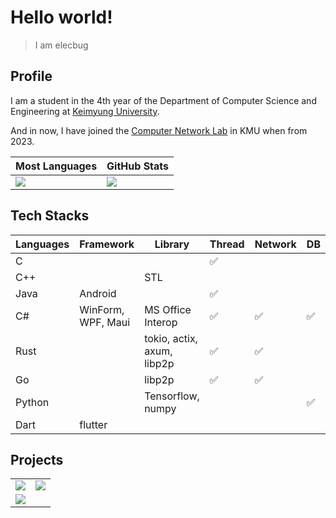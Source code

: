 # Hello world!
> I am elecbug
>

## Profile

I am a student in the 4th year of the Department of Computer Science and Engineering at [Keimyung University](https://www.kmu.ac.kr/).

And in now, I have joined the [Computer Network Lab](http://comnet.kmu.ac.kr) in KMU when from 2023.

|Most Languages|GitHub Stats|
|--------------|------------|
|![](https://github-readme-stats.vercel.app/api/top-langs/?username=elecbug&layout=compact&langs_count=8&hide=makefile,cmake&theme=dracula&icon_color=3f3fff&title_color=ffffff&bg_color=1f1f1f)|![](https://github-readme-stats.vercel.app/api?username=elecbug&count_private=true&show_icons=true&rank_icon=github&theme=dracula&icon_color=3f3fff&title_color=ffffff&include_all_commits=true&bg_color=1f1f1f)|

## Tech Stacks

|Languages|Framework|Library|Thread|Network|DB|
|---------|---------|-------|------|-------|--|
|C|||✅|||
|C++||STL||||
|Java|Android||✅||||
|C#|WinForm, WPF, Maui|MS Office Interop|✅|✅|✅|
|Rust||tokio, actix, axum, libp2p|✅|✅||
|Go||libp2p|✅|✅||
|Python||Tensorflow, numpy|||✅|
|Dart|flutter||||

## Projects

| | |
|-|-|
|[![](https://github-readme-stats.vercel.app/api/pin/?username=elecbug&repo=PDF&theme=dracula&icon_color=3f3fff&title_color=ffffff&bg_color=1f1f1f)](https://github.com/elecbug/PDF)|[![](https://github-readme-stats.vercel.app/api/pin/?username=elecbug&repo=Monitoring&theme=dracula&icon_color=3f3fff&title_color=ffffff&bg_color=1f1f1f)](https://github.com/elecbug/Monitoring)|
|[![](https://github-readme-stats.vercel.app/api/pin/?username=elecbug&repo=Perceptron&theme=dracula&icon_color=3f3fff&title_color=ffffff&bg_color=1f1f1f)](https://github.com/elecbug/Perceptron)||
